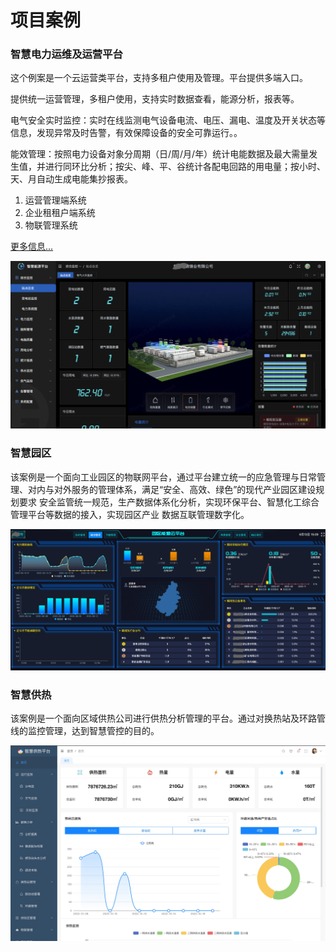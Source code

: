 # 项目案例

### 智慧电力运维及运营平台

这个例案是一个云运营类平台，支持多租户使用及管理。平台提供多端入口。

提供统一运营管理，多租户使用，支持实时数据查看，能源分析，报表等。

电气安全实时监控：实时在线监测电气设备电流、电压、漏电、温度及开关状态等信息，发现异常及时告警，有效保障设备的安全可靠运行。。

能效管理：按照电力设备对象分周期（日/周/月/年）统计电能数据及最大需量发生值，并进行同环比分析；按尖、峰、平、谷统计各配电回路的用电量；按小时、天、月自动生成电能集抄报表。

1. 运营管理端系统
2. 企业租租户端系统
3. 物联管理系统

[更多信息...](/cases/power.html)

![](../public/imgs/cases/dianli01.png)


### 智慧园区

该案例是一个面向工业园区的物联网平台，通过平台建立统一的应急管理与日常管理、对内与对外服务的管理体系，满足“安全、高效、绿色”的现代产业园区建设规划要求
安全监管统一规范，生产数据体系化分析，实现环保平台、智慧化工综合管理平台等数据的接入，实现园区产业
数据互联管理数字化。

![](../public/imgs/cases/zhyq01.png)


### 智慧供热

该案例是一个面向区域供热公司进行供热分析管理的平台。通过对换热站及环路管线的监控管理，达到智慧管控的目的。

![](../public/imgs/cases/zhgy01.jpg)
